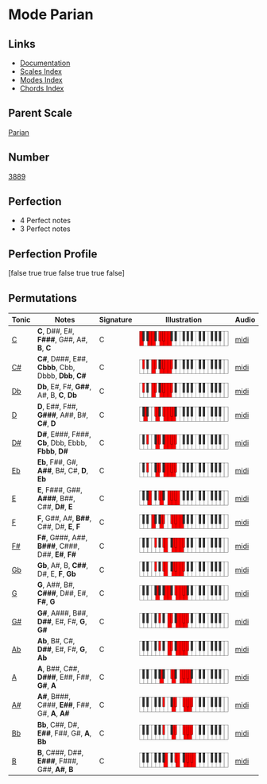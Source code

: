 # Mode Parian

## Links

- [Documentation](index.md)
- [Scales Index](Scales.md)
- [Modes Index](Modes.md)
- [Chords Index](Chords.md)

## Parent Scale

[Parian](ScaleParian.md)

## Number

[3889](https://ianring.com/musictheory/scales/3889)

## Perfection

- 4 Perfect notes
- 3 Perfect notes

## Perfection Profile

[false true true false true true false]

## Permutations

| Tonic | Notes | Signature | Illustration | Audio |
|-------|-------|-----------|--------------|-------|
| [C](ModeCNaturalParian.md) | **C**, D##, E#, **F###**, G##, A#, **B**, **C** | C | ![CNaturalParian](ModeCNaturalParian.png) | [midi](https://github.com/edipermadi/music/blob/main/docs/ModeCNaturalParian.mid?raw=true) |
| [C#](ModeCSharpParian.md) | **C#**, D###, E##, **Cbbb**, Cbb, Dbbb, **Dbb**, **C#** | C | ![CSharpParian](ModeCSharpParian.png) | [midi](https://github.com/edipermadi/music/blob/main/docs/ModeCSharpParian.mid?raw=true) |
| [Db](ModeDFlatParian.md) | **Db**, E#, F#, **G##**, A#, B, **C**, **Db** | C | ![DFlatParian](ModeDFlatParian.png) | [midi](https://github.com/edipermadi/music/blob/main/docs/ModeDFlatParian.mid?raw=true) |
| [D](ModeDNaturalParian.md) | **D**, E##, F##, **G###**, A##, B#, **C#**, **D** | C | ![DNaturalParian](ModeDNaturalParian.png) | [midi](https://github.com/edipermadi/music/blob/main/docs/ModeDNaturalParian.mid?raw=true) |
| [D#](ModeDSharpParian.md) | **D#**, E###, F###, **Cb**, Dbb, Ebbb, **Fbbb**, **D#** | C | ![DSharpParian](ModeDSharpParian.png) | [midi](https://github.com/edipermadi/music/blob/main/docs/ModeDSharpParian.mid?raw=true) |
| [Eb](ModeEFlatParian.md) | **Eb**, F##, G#, **A##**, B#, C#, **D**, **Eb** | C | ![EFlatParian](ModeEFlatParian.png) | [midi](https://github.com/edipermadi/music/blob/main/docs/ModeEFlatParian.mid?raw=true) |
| [E](ModeENaturalParian.md) | **E**, F###, G##, **A###**, B##, C##, **D#**, **E** | C | ![ENaturalParian](ModeENaturalParian.png) | [midi](https://github.com/edipermadi/music/blob/main/docs/ModeENaturalParian.mid?raw=true) |
| [F](ModeFNaturalParian.md) | **F**, G##, A#, **B##**, C##, D#, **E**, **F** | C | ![FNaturalParian](ModeFNaturalParian.png) | [midi](https://github.com/edipermadi/music/blob/main/docs/ModeFNaturalParian.mid?raw=true) |
| [F#](ModeFSharpParian.md) | **F#**, G###, A##, **B###**, C###, D##, **E#**, **F#** | C | ![FSharpParian](ModeFSharpParian.png) | [midi](https://github.com/edipermadi/music/blob/main/docs/ModeFSharpParian.mid?raw=true) |
| [Gb](ModeGFlatParian.md) | **Gb**, A#, B, **C##**, D#, E, **F**, **Gb** | C | ![GFlatParian](ModeGFlatParian.png) | [midi](https://github.com/edipermadi/music/blob/main/docs/ModeGFlatParian.mid?raw=true) |
| [G](ModeGNaturalParian.md) | **G**, A##, B#, **C###**, D##, E#, **F#**, **G** | C | ![GNaturalParian](ModeGNaturalParian.png) | [midi](https://github.com/edipermadi/music/blob/main/docs/ModeGNaturalParian.mid?raw=true) |
| [G#](ModeGSharpParian.md) | **G#**, A###, B##, **D##**, E#, F#, **G**, **G#** | C | ![GSharpParian](ModeGSharpParian.png) | [midi](https://github.com/edipermadi/music/blob/main/docs/ModeGSharpParian.mid?raw=true) |
| [Ab](ModeAFlatParian.md) | **Ab**, B#, C#, **D##**, E#, F#, **G**, **Ab** | C | ![AFlatParian](ModeAFlatParian.png) | [midi](https://github.com/edipermadi/music/blob/main/docs/ModeAFlatParian.mid?raw=true) |
| [A](ModeANaturalParian.md) | **A**, B##, C##, **D###**, E##, F##, **G#**, **A** | C | ![ANaturalParian](ModeANaturalParian.png) | [midi](https://github.com/edipermadi/music/blob/main/docs/ModeANaturalParian.mid?raw=true) |
| [A#](ModeASharpParian.md) | **A#**, B###, C###, **E##**, F##, G#, **A**, **A#** | C | ![ASharpParian](ModeASharpParian.png) | [midi](https://github.com/edipermadi/music/blob/main/docs/ModeASharpParian.mid?raw=true) |
| [Bb](ModeBFlatParian.md) | **Bb**, C##, D#, **E##**, F##, G#, **A**, **Bb** | C | ![BFlatParian](ModeBFlatParian.png) | [midi](https://github.com/edipermadi/music/blob/main/docs/ModeBFlatParian.mid?raw=true) |
| [B](ModeBNaturalParian.md) | **B**, C###, D##, **E###**, F###, G##, **A#**, **B** | C | ![BNaturalParian](ModeBNaturalParian.png) | [midi](https://github.com/edipermadi/music/blob/main/docs/ModeBNaturalParian.mid?raw=true) |
